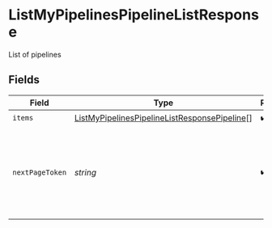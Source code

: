 # ListMyPipelinesPipelineListResponse

List of pipelines


## Fields

| Field                                                                                                                   | Type                                                                                                                    | Required                                                                                                                | Description                                                                                                             |
| ----------------------------------------------------------------------------------------------------------------------- | ----------------------------------------------------------------------------------------------------------------------- | ----------------------------------------------------------------------------------------------------------------------- | ----------------------------------------------------------------------------------------------------------------------- |
| `items`                                                                                                                 | [ListMyPipelinesPipelineListResponsePipeline](../../models/operations/listmypipelinespipelinelistresponsepipeline.md)[] | :heavy_check_mark:                                                                                                      | N/A                                                                                                                     |
| `nextPageToken`                                                                                                         | *string*                                                                                                                | :heavy_check_mark:                                                                                                      | A token to pass as a `page-token` query parameter to return the next page of results.                                   |